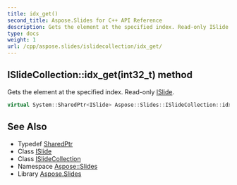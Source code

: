```yaml
---
title: idx_get()
second_title: Aspose.Slides for C++ API Reference
description: Gets the element at the specified index. Read-only ISlide.
type: docs
weight: 1
url: /cpp/aspose.slides/islidecollection/idx_get/
---
```

## ISlideCollection::idx_get(int32_t) method


Gets the element at the specified index. Read-only [ISlide](../../islide/).

```cpp
virtual System::SharedPtr<ISlide> Aspose::Slides::ISlideCollection::idx_get(int32_t index)=0
```

## See Also

* Typedef [SharedPtr](../../system/sharedptr/)
* Class [ISlide](../islide/)
* Class [ISlideCollection](./)
* Namespace [Aspose::Slides](../)
* Library [Aspose.Slides](../../)